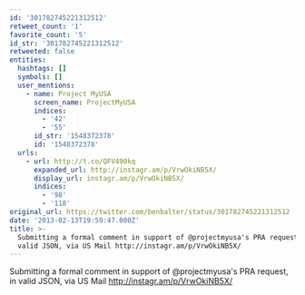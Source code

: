 ```yaml
---
id: '301782745221312512'
retweet_count: '1'
favorite_count: '5'
id_str: '301782745221312512'
retweeted: false
entities:
  hashtags: []
  symbols: []
  user_mentions:
    - name: Project MyUSA
      screen_name: ProjectMyUSA
      indices:
        - '42'
        - '55'
      id_str: '1548372378'
      id: '1548372378'
  urls:
    - url: http://t.co/QFV490kq
      expanded_url: http://instagr.am/p/VrwOkiNB5X/
      display_url: instagr.am/p/VrwOkiNB5X/
      indices:
        - '98'
        - '118'
original_url: https://twitter.com/benbalter/status/301782745221312512
date: '2013-02-13T19:59:47.000Z'
title: >-
  Submitting a formal comment in support of @projectmyusa's PRA request, in
  valid JSON, via US Mail http://instagr.am/p/VrwOkiNB5X/
---
```


Submitting a formal comment in support of @projectmyusa's PRA request, in valid JSON, via US Mail http://instagr.am/p/VrwOkiNB5X/